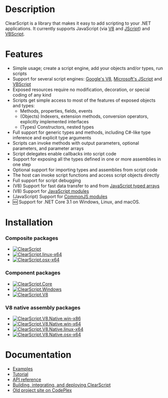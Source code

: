 # Description
ClearScript is a library that makes it easy to add scripting to your .NET applications. It currently supports JavaScript (via [V8](https://developers.google.com/v8/) and [JScript](https://docs.microsoft.com/en-us/previous-versions//hbxc2t98(v=vs.85))) and [VBScript](https://docs.microsoft.com/en-us/previous-versions//t0aew7h6(v=vs.85)).

# Features
* Simple usage; create a script engine, add your objects and/or types, run scripts
* Support for several script engines: [Google's V8](https://developers.google.com/v8/), [Microsoft's JScript](https://docs.microsoft.com/en-us/previous-versions//hbxc2t98(v=vs.85)) and [VBScript](https://docs.microsoft.com/en-us/previous-versions//t0aew7h6(v=vs.85))
* Exposed resources require no modification, decoration, or special coding of any kind
* Scripts get simple access to most of the features of exposed objects and types:
  * Methods, properties, fields, events
  * (Objects) Indexers, extension methods, conversion operators, explicitly implemented interfaces
  * (Types) Constructors, nested types
* Full support for generic types and methods, including C#-like type inference and explicit type arguments
* Scripts can invoke methods with output parameters, optional parameters, and parameter arrays
* Script delegates enable callbacks into script code
* Support for exposing all the types defined in one or more assemblies in one step
* Optional support for importing types and assemblies from script code
* The host can invoke script functions and access script objects directly
* Full support for script debugging
* (V8) Support for fast data transfer to and from [JavaScript typed arrays](https://developer.mozilla.org/en-US/docs/Web/JavaScript/Typed_arrays)
* (V8) Support for [JavaScript modules](https://developer.mozilla.org/en-US/docs/Web/JavaScript/Guide/Modules)
* (JavaScript) Support for [CommonJS modules](http://wiki.commonjs.org/wiki/Modules)
* :new: Support for .NET Core 3.1 on Windows, Linux, and macOS.

# Installation
### Composite packages
* [![ClearScript](https://img.shields.io/nuget/vpre/Microsoft.ClearScript?label=Windows&logo=Windows&logoColor=white)](https://www.nuget.org/packages/Microsoft.ClearScript)
* [![ClearScript.linux-x64](https://img.shields.io/nuget/vpre/Microsoft.ClearScript.linux-x64?label=Linux&logo=Linux&logoColor=white)](https://www.nuget.org/packages/Microsoft.ClearScript.linux-x64)
* [![ClearScript.osx-x64](https://img.shields.io/nuget/vpre/Microsoft.ClearScript.osx-x64?label=macOS&logo=Apple&logoColor=white)](https://www.nuget.org/packages/Microsoft.ClearScript.osx-x64)
### Component packages
* [![ClearScript.Core](https://img.shields.io/nuget/vpre/Microsoft.ClearScript.Core?label=ClearScript.Core&logo=NuGet&logoColor=white)](https://www.nuget.org/packages/Microsoft.ClearScript.Core)
* [![ClearScript.Windows](https://img.shields.io/nuget/vpre/Microsoft.ClearScript.Windows?label=ClearScript.Windows&logo=NuGet&logoColor=white)](https://www.nuget.org/packages/Microsoft.ClearScript.Windows)
* [![ClearScript.V8](https://img.shields.io/nuget/vpre/Microsoft.ClearScript.V8?label=ClearScript.V8&logo=NuGet&logoColor=white)](https://www.nuget.org/packages/Microsoft.ClearScript.V8)
### V8 native assembly packages
* [![ClearScript.V8.Native.win-x86](https://img.shields.io/nuget/vpre/Microsoft.ClearScript.V8.Native.win-x86?label=Windows%20(x86)&logo=V8&logoColor=white)](https://www.nuget.org/packages/Microsoft.ClearScript.V8.Native.win-x86)
* [![ClearScript.V8.Native.win-x64](https://img.shields.io/nuget/vpre/Microsoft.ClearScript.V8.Native.win-x64?label=Windows%20(x64)&logo=V8&logoColor=white)](https://www.nuget.org/packages/Microsoft.ClearScript.V8.Native.win-x64)
* [![ClearScript.V8.Native.linux-x64](https://img.shields.io/nuget/vpre/Microsoft.ClearScript.V8.Native.linux-x64?label=Linux%20(x64)&logo=V8&logoColor=white)](https://www.nuget.org/packages/Microsoft.ClearScript.V8.Native.linux-x64)
* [![ClearScript.V8.Native.osx-x64](https://img.shields.io/nuget/vpre/Microsoft.ClearScript.V8.Native.osx-x64?label=macOS%20(x64)&logo=V8&logoColor=white)](https://www.nuget.org/packages/Microsoft.ClearScript.V8.Native.osx-x64)

# Documentation
* [Examples](https://microsoft.github.io/ClearScript/Examples/Examples.html)
* [Tutorial](https://microsoft.github.io/ClearScript/Tutorial/FAQtorial.html)
* [API reference](https://microsoft.github.io/ClearScript/Reference/index.html)
* [Building, integrating, and deploying ClearScript](https://microsoft.github.io/ClearScript/Details/Build.html)
* [Old project site on CodePlex](https://clearscript.codeplex.com/)
